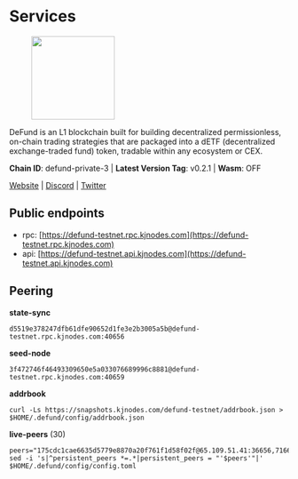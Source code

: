 # Services

<figure><img src="https://raw.githubusercontent.com/kj89/testnet_manuals/main/pingpub/logos/defund.png" width="150" alt=""><figcaption></figcaption></figure>

DeFund is an L1 blockchain built for building decentralized permissionless,  on-chain trading strategies that are packaged into a dETF (decentralized  exchange-traded fund) token, tradable within any ecosystem or CEX.

**Chain ID**: defund-private-3 | **Latest Version Tag**: v0.2.1 | **Wasm**: OFF

[Website](https://www.defund.app) | [Discord](https://discord.gg/FV26pRPZ3P) | [Twitter](https://twitter.com/defund_finance)


## Public endpoints

* rpc: [https://defund-testnet.rpc.kjnodes.com](https://defund-testnet.rpc.kjnodes.com)
* api: [https://defund-testnet.api.kjnodes.com](https://defund-testnet.api.kjnodes.com)

## Peering

**state-sync**

```
d5519e378247dfb61dfe90652d1fe3e2b3005a5b@defund-testnet.rpc.kjnodes.com:40656
```

**seed-node**

```
3f472746f46493309650e5a033076689996c8881@defund-testnet.rpc.kjnodes.com:40659
```

**addrbook**
```
curl -Ls https://snapshots.kjnodes.com/defund-testnet/addrbook.json > $HOME/.defund/config/addrbook.json
```

**live-peers** (30)
```
peers="175cdc1cae6635d5779e8870a20f761f1d58f02f@65.109.51.41:36656,71663397bb1d94d1b58af63cc2a0111bcabf01b9@65.109.82.75:26656,0b141f72551552a5faf109413292e72408a34c34@65.109.27.156:32656,20151f8b15d6f3ad670f5bfc1c747de72e96fb3f@194.180.176.128:26656,bd90b1dd4ae3636e5f452be51b8e75ca104b5bfc@109.123.247.53:40656,4135c03053c6f02e4ca773bee42d5c7f62922566@185.217.125.238:26656,0a1fcc2907e50b46f021389049c79f7d124f9946@77.51.200.79:36656,9f4ea4b9da9801ba5e97924d13c7c793d94bfec9@45.147.199.176:26656,4c291b33574d679e43f7cec340ba4befecec0724@161.97.152.115:26656,aee64a0d9b4f06f9f0949650fa22494b1cee1d58@84.46.244.228:26656,748e7c000dc2fe6ac66686884f8533fc7916b6a3@38.242.244.163:26656,544266471d3da917f0b6cf3b65f9d437d62134e8@157.90.252.194:26666,f4869f02f970f222d81718a7a2fcf9b3c7b1b10c@109.123.249.189:26656,98a777dad655ddfbca503742107ff63fc5e0a9f5@45.147.199.212:26656,9dd945f369a7aa1946e007d9547b364e69da7db8@185.192.96.140:26656,e104f008f6d1227170d3b4ce1d73f0ea2068094f@84.201.162.168:26656,18921a27facf3760d59147e4ae176b1bdf226346@195.201.237.172:18656,f329bee02e530e05a8937887c8ea4e75851281f1@194.180.176.126:26656,5e6354412f3742ac76e37838236707b373c1de43@185.250.37.162:29656,d1976601f04df2a2c7e35c0e8212464acfb7512e@75.119.147.235:26656,68b4a53b3b67da6a4736888c36074eb316ea510d@75.119.157.222:26656,53e2240528947ff8f7b037d347b7258f05ce88f0@89.179.68.98:27656,f868bc6debc472df810792e22ebeeb8d8e95f094@89.58.45.204:60756,c640df433e42f07b2d2ea11679c35a69174f6ef2@194.180.176.124:26656,dc8661d36681b73cf4dfde1d68587aec88212344@154.12.225.113:40656,4d3b782ab389525370f53d40e970b1362bc92106@185.182.186.202:26656,d5519e378247dfb61dfe90652d1fe3e2b3005a5b@65.109.68.190:40656,8a650a9761db8abc1096abc3d4a68431600ae835@62.171.149.101:46656,e199e4d17120559bc34357d72f6595cbcd4d5cd4@173.212.216.232:26656,e4470dac98f2cee5bd060c52c7d801d57bfc9308@185.245.182.206:26656"
sed -i 's|^persistent_peers *=.*|persistent_peers = "'$peers'"|' $HOME/.defund/config/config.toml
```
